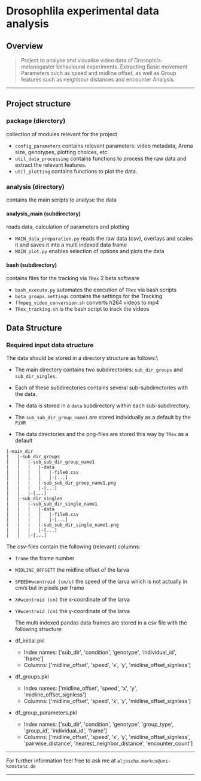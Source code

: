 # Drosophlila experimental data analysis

## Overview
> Project to analyse and visualise video data of Drosophila melanogaster behavioural experiments. Extracting Basic movement Parameters such as speed and midline offset, as well as Group features such as neighbour distances and encounter Analysis.


---

## Project structure

### package (dierctory)
collection of modules relevant for the project
- `config_parameters` contains relevant parameters: video metadata, Arena size, genotypes, plotting choices, etc.
- `util_data_processing` contains functions to process the raw data and extract the relevant features.
- `util_plotting` contains functions to plot the data.
### analysis (directory)
contains the main scripts to analyse the data
#### analysis_main (subdirectory)
reads data, calculation of parameters and plotting
- `MAIN_data_preparation.py` reads the raw data (csv), overlays and scales it and saves it into a multi indexed data frame
- `MAIN_plot.py` enables selection of options and plots the data
#### bash (subdirectory)
contains files for the tracking via `TRex` 2 beta software
- `bash_execute.py` automates the execution of `TRex` via bash scripts
- `beta_groups.settings` contains the settings for the Tracking
- `ffmpeg_video_conversion.sh` converts h264 videos to mp4
- `TRex_tracking.sh` is the bash script to track the videos

## Data Structure

### Required input data structure
The data should be stored in a directory structure as follows:\
- The main directory contains two subdirectories: `sub_dir_groups` and `sub_dir_singles`.
- Each of these subdirectories contains several sub-subdirectories with the data.
- The data is stored in a `data` subdirectory within each sub-subdirectory.


- The `sub_sub_dir_group_name1` are stored individually as a default by the `PiVR`
- The data directories and the png-files are stored this way by `TRex` as a default
```
|-main_dir
|   |-sub_dir_groups
|   |   |-sub_sub_dir_group_name1
|   |   |   |-data
|   |   |   |   |-file0.csv
|   |   |   |   |-[...]
|   |   |   |-sub_sub_dir_group_name1.png
|   |   |   |-[...]
|   |   |-[...]
|   |-sub_dir_singles
|   |   |-sub_sub_dir_single_name1
|   |   |   |-data
|   |   |   |   |-file0.csv
|   |   |   |   |-[...]
|   |   |   |-sub_sub_dir_single_name1.png
|   |   |   |-[...]
|   |   |-[...]
```
The csv-files contain the following (relevant) columns:
- `frame` the frame number
- `MIDLINE_OFFSETT` the midline offset of the larva
- `SPEED#wcentroid (cm/s)` the speed of the larva which is not actually in cm/s but in pixels per frame
- `X#wcentroid (cm)` the x-coordinate of the larva
- `Y#wcentroid (cm)` the y-coordinate of the larva

  The multi indexed pandas data frames are stored in a csv file with the following structure:

- df_initial.pkl
    - Index names: ['sub_dir', 'condition', 'genotype', 'individual_id', 'frame']
    - Columns: ['midline_offset', 'speed', 'x', 'y', 'midline_offset_signless']

- df_groups.pkl
    - Index names: ['midline_offset', 'speed', 'x', 'y', 'midline_offset_signless']
    - Columns: ['midline_offset', 'speed', 'x', 'y', 'midline_offset_signless']

- df_group_parameters.pkl
    - Index names: ['sub_dir', 'condition', 'genotype', 'group_type', 'group_id', 'individual_id', 'frame']
    - Columns: ['midline_offset', 'speed', 'x', 'y', 'midline_offset_signless', 'pairwise_distance', 'nearest_neighbor_distance', 'encounter_count']

---

For further information feel free to ask me at `aljoscha.markus@uni-konstanz.de`

---

<!---
your comment goes here
and here
---
### **2. Data Processing** (`process_data.py`)
```python
def clean_data(df):
df.dropna(inplace=True)
return df
```
- Removes missing values from the dataset.

### **3. Visualization** (`plot_results.py`)
```python
import matplotlib.pyplot as plt
def plot_data(df):
    df.plot(x='Timestamp', y='Measurement 1')
    plt.show()
```
- Plots the first measurement over time.

## How to Use the Code
Step-by-step guide to running the code.

Example:
1. Place your input file (`experiment_data.csv`) in the project folder.
2. Run the main script:
   ```sh
python main.py --input experiment_data.csv
   ```
3. The output will include:
    - Processed data in `processed_data.csv`
          - A graph displayed in a new window.

## Notes
- If you encounter an error, check the input data format.
- The script requires Python 3.x and the Pandas/Matplotlib libraries.
- Contact [Your Name] for questions or improvements.
-->
